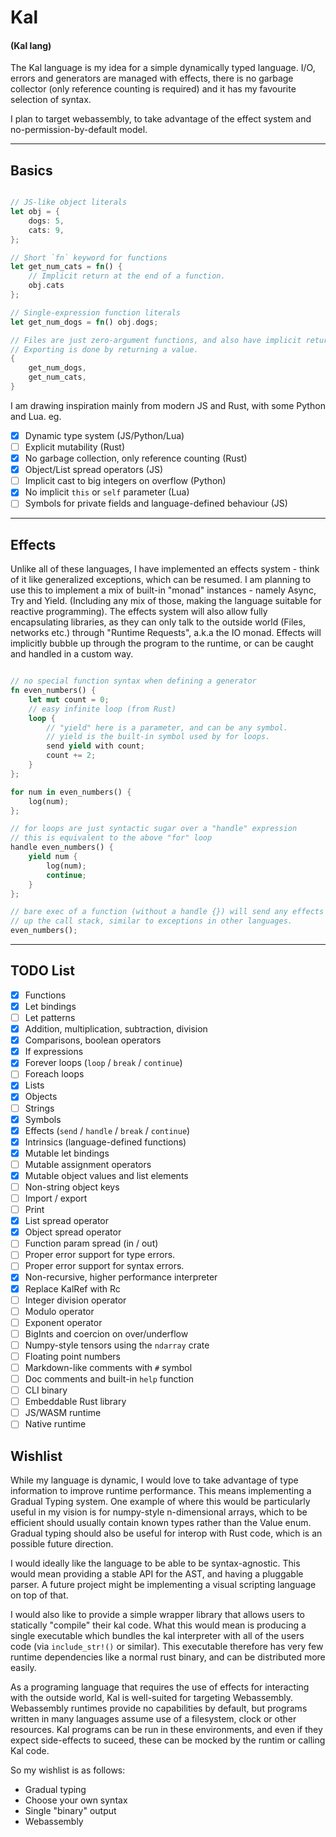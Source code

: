 # Kal
#### (Kal lang)
The Kal language is my idea for a simple dynamically typed language. I/O, errors and generators are managed with effects, there 
is no garbage collector (only reference counting is required) and it has my favourite selection of syntax.

I plan to target webassembly, to take advantage of the effect system and no-permission-by-default model.

---

## Basics


```rust

// JS-like object literals
let obj = {
    dogs: 5,
    cats: 9,
};

// Short `fn` keyword for functions
let get_num_cats = fn() {
    // Implicit return at the end of a function.
    obj.cats
};

// Single-expression function literals
let get_num_dogs = fn() obj.dogs;

// Files are just zero-argument functions, and also have implicit returns.
// Exporting is done by returning a value.
{
    get_num_dogs,
    get_num_cats,
}
```

I am drawing inspiration mainly from modern JS and Rust, with some Python and Lua. eg.

- [x] Dynamic type system (JS/Python/Lua)
- [ ] Explicit mutability (Rust)
- [x] No garbage collection, only reference counting (Rust)
- [x] Object/List spread operators (JS)
- [ ] Implicit cast to big integers on overflow (Python)
- [x] No implicit `this` or `self` parameter (Lua)
- [ ] Symbols for private fields and language-defined behaviour (JS)

---

## Effects

Unlike all of these languages, I have implemented an effects system - think of it like generalized exceptions, which can be resumed. 
I am planning to use this to implement a mix of built-in "monad" instances - namely Async, Try and Yield. (Including any mix of those,
 making the language suitable for reactive programming). The effects system will also allow fully encapsulating libraries, as they can 
 only talk to the outside world (Files, networks etc.) through "Runtime Requests", a.k.a the IO monad. Effects will implicitly bubble up 
 through the program to the runtime, or can be caught and handled in a custom way.

```rust

// no special function syntax when defining a generator
fn even_numbers() {
    let mut count = 0;
    // easy infinite loop (from Rust)
    loop {
        // "yield" here is a parameter, and can be any symbol.
        // yield is the built-in symbol used by for loops.
        send yield with count;
        count += 2;
    }
};

for num in even_numbers() {
    log(num);
};

// for loops are just syntactic sugar over a "handle" expression
// this is equivalent to the above "for" loop
handle even_numbers() {
    yield num {
        log(num);
        continue;
    }
};

// bare exec of a function (without a handle {}) will send any effects further
// up the call stack, similar to exceptions in other languages.
even_numbers();

```
---

## TODO List

- [x] Functions
- [x] Let bindings
- [ ] Let patterns
- [x] Addition, multiplication, subtraction, division
- [x] Comparisons, boolean operators
- [x] If expressions
- [x] Forever loops (`loop` / `break` / `continue`)
- [ ] Foreach loops
- [x] Lists
- [x] Objects
- [ ] Strings
- [x] Symbols
- [x] Effects (`send` / `handle` / `break` / `continue`)
- [x] Intrinsics (language-defined functions)
- [x] Mutable let bindings
- [ ] Mutable assignment operators
- [x] Mutable object values and list elements
- [ ] Non-string object keys
- [ ] Import / export
- [ ] Print
- [x] List spread operator
- [x] Object spread operator
- [ ] Function param spread (in / out)
- [ ] Proper error support for type errors.
- [ ] Proper error support for syntax errors.
- [x] Non-recursive, higher performance interpreter
- [x] Replace KalRef with Rc
- [ ] Integer division operator
- [ ] Modulo operator
- [ ] Exponent operator
- [ ] BigInts and coercion on over/underflow
- [ ] Numpy-style tensors using the `ndarray` crate
- [ ] Floating point numbers
- [ ] Markdown-like comments with `#` symbol
- [ ] Doc comments and built-in `help` function
- [ ] CLI binary
- [ ] Embeddable Rust library
- [ ] JS/WASM runtime
- [ ] Native runtime

## Wishlist

While my language is dynamic, I would love to take advantage of type information to improve runtime performance. This means
implementing a Gradual Typing system. One example of where this would be particularly useful in my vision is for numpy-style
n-dimensional arrays, which to be efficient should usually contain known types rather than the Value enum. Gradual typing should
also be useful for interop with Rust code, which is an possible future direction.

I would ideally like the language to be able to be syntax-agnostic. This would mean providing a stable API for the AST, and having 
a pluggable parser. A future project might be implementing a visual scripting language on top of that.

I would also like to provide a simple wrapper library that allows users to statically "compile" their kal code. What this would mean 
is producing a single executable which bundles the kal interpreter with all of the users code (via `include_str!()` or similar). This 
executable therefore has very few runtime dependencies like a normal rust binary, and can be distributed more easily.

As a programing language that requires the use of effects for interacting with the outside world, Kal is well-suited for targeting
Webassembly. Webassembly runtimes provide no capabilities by default, but programs written in many languages assume use
of a filesystem, clock or other resources. Kal programs can be run in these environments, and even if they expect side-effects to
suceed, these can be mocked by the runtim or calling Kal code.

So my wishlist is as follows:
- Gradual typing
- Choose your own syntax
- Single "binary" output
- Webassembly
